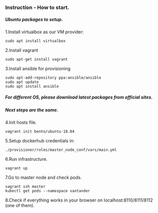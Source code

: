 ### Instruction - How to start.

##### Ubuntu packages to setup.

1.Install virtualbox as our VM provider:
```
sudo apt install virtualbox
```
2.Install vagrant
```
sudo apt-get install vagrant
```
3.Install ansible for provisioning
```
sudo apt-add-repository ppa:ansible/ansible 
sudo apt update
sudo apt install ansible
```

##### For different OS, please download latest packages from official sites.
##### Next steps are the same.

4.Init hosts file.
```
vagrant init bento/ubuntu-18.04
```
5.Setup dockerhub credentials in:
```
./provisioner/roles/master_node_conf/vars/main.yml
```
6.Run infrastructure.
```
vagrant up
```

7.Go to master node and check pods.
```shell
vagrant ssh master
kubectl get pods --namespace santander
```
8.Check if everything works in your browser on localhost:8110/8111/8112 (one of them).
